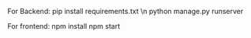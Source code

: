 For Backend:
pip install requirements.txt \n
python manage.py runserver

For frontend:
npm install
npm start
